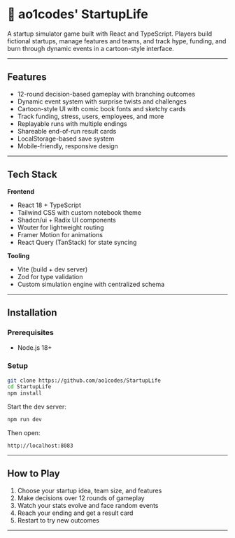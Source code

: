 # 🚀 ao1codes' StartupLife

A startup simulator game built with React and TypeScript. Players build fictional startups, manage features and teams, and track hype, funding, and burn through dynamic events in a cartoon-style interface. 

---

## Features

* 12-round decision-based gameplay with branching outcomes
* Dynamic event system with surprise twists and challenges
* Cartoon-style UI with comic book fonts and sketchy cards
* Track funding, stress, users, employees, and more
* Replayable runs with multiple endings
* Shareable end-of-run result cards
* LocalStorage-based save system
* Mobile-friendly, responsive design

---

## Tech Stack

**Frontend**

* React 18 + TypeScript
* Tailwind CSS with custom notebook theme
* Shadcn/ui + Radix UI components
* Wouter for lightweight routing
* Framer Motion for animations
* React Query (TanStack) for state syncing

**Tooling**

* Vite (build + dev server)
* Zod for type validation
* Custom simulation engine with centralized schema

---

## Installation

### Prerequisites

* Node.js 18+

### Setup

```bash
git clone https://github.com/ao1codes/StartupLife
cd StartupLife
npm install
```

Start the dev server:

```bash
npm run dev
```

Then open:

```
http://localhost:8083
```

---

## How to Play

1. Choose your startup idea, team size, and features
2. Make decisions over 12 rounds of gameplay
3. Watch your stats evolve and face random events
4. Reach your ending and get a result card
5. Restart to try new outcomes

---